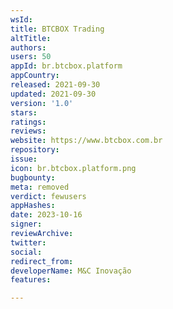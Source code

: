 ```yaml
---
wsId: 
title: BTCBOX Trading
altTitle: 
authors: 
users: 50
appId: br.btcbox.platform
appCountry: 
released: 2021-09-30
updated: 2021-09-30
version: '1.0'
stars: 
ratings: 
reviews: 
website: https://www.btcbox.com.br
repository: 
issue: 
icon: br.btcbox.platform.png
bugbounty: 
meta: removed
verdict: fewusers
appHashes: 
date: 2023-10-16
signer: 
reviewArchive: 
twitter: 
social: 
redirect_from: 
developerName: M&C Inovação
features: 

---
```


